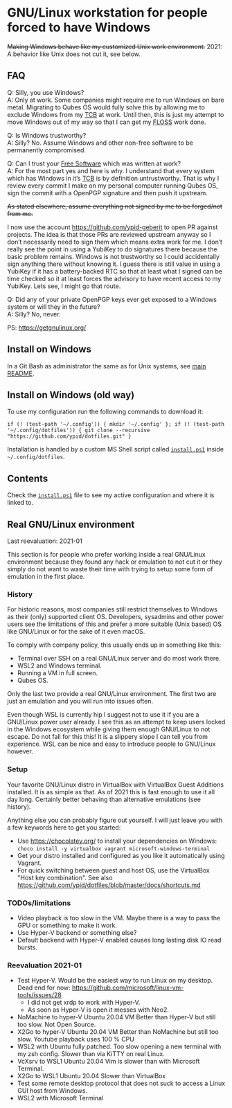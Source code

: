 # GNU/Linux workstation for people forced to have Windows

~~Making Windows behave like my customized Unix work environment.~~
2021: A behavior like Unix does not cut it, see below.

## FAQ

Q: Silly, you use Windows?<br>
A: Only at work. Some companies might require me to run Windows on bare metal.
   Migrating to Qubes OS would fully solve this by allowing me to exclude Windows
   from my [TCB] at work. Until then, this is just my attempt to move Windows out
   of my way so that I can get my [FLOSS] work done.

Q: Is Windows trustworthy?<br>
A: Silly? No. Assume Windows and other non-free software to be permanently compromised.

Q: Can I trust your [Free Software] which was written at work?<br>
A: For the most part yes and here is why. I understand that every system which
   has Windows in it’s [TCB] is by definition untrustworthy. That is why I review
   every commit I make on my personal computer running Qubes OS, sign the commit
   with a OpenPGP signature and then push it upstream.

   ~~As stated elsewhere, assume everything not signed by me to be forged/not from me.~~

   I now use the account https://github.com/ypid-geberit to open PR against projects. The idea is
   that those PRs are reviewed upstream anyway so I don’t necessarily need to
   sign them which means extra work for me.
   I don’t really see the point in using a YubiKey to do signatures there because the
   basic problem remains. Windows is not trustworthy so I could accidentally
   sign anything there without knowing it.
   I guess there is still value in using a YubiKey if it has a battery-backed
   RTC so that at least what I signed can be time checked so it at least forces
   the advisory to have recent access to my YubiKey. Lets see, I might go that
   route.

Q: Did any of your private OpenPGP keys ever get exposed to a Windows system or will they in the future?<br>
A: Silly? No, never.

PS: https://getgnulinux.org/

## Install on Windows

In a Git Bash as administrator the same as for Unix systems, see [main README](/).

## Install on Windows (old way)

To use my configuration run the following commands to download it:

```Shell
if (! (test-path '~/.config')) { mkdir '~/.config' }; if (! (test-path '~/.config/dotfiles')) { git clone --recursive "https://github.com/ypid/dotfiles.git" }
```

Installation is handled by a custom MS Shell script called [`install.ps1`](/install.ps1) inside `~/.config/dotfiles`.

## Contents

Check the [`install.ps1`](/install.ps1) file to see my active configuration and where it is linked to.

[Free Software]: https://fsfe.org/about/basics/freesoftware.html
[FLOSS]: https://en.wikipedia.org/wiki/Free_and_open-source_software
[TCB]: https://en.wikipedia.org/wiki/Trusted_computing_base

## Real GNU/Linux environment

Last reevaluation: 2021-01

This section is for people who prefer working inside a real GNU/Linux
environment because they found any hack or emulation to not cut it or they
simply do not want to waste their time with trying to setup some form of
emulation in the first place.

### History

For historic reasons, most companies still restrict themselves to Windows as
their (only) supported client OS. Developers, sysadmins and other power users
see the limitations of this and prefer a more suitable (Unix based) OS like
GNU/Linux or for the sake of it even macOS.

To comply with company policy, this usually ends up in something like this:

* Terminal over SSH on a real GNU/Linux server and do most work there.
* WSL2 and Windows terminal.
* Running a VM in full screen.
* Qubes OS.

Only the last two provide a real GNU/Linux environment. The first two are just
an emulation and you will run into issues often.

Even though WSL is currently hip I suggest not to use it if you are a GNU/Linux
power user already. I see this as an attempt to keep users locked in the
Windows ecosystem while giving them enough GNU/Linux to not escape. Do not
fall for this this! It is a slippery slope I can tell you from experience. WSL
can be nice and easy to introduce people to GNU/Linux however.

### Setup

Your favorite GNU/Linux distro in VirtualBox with VirtualBox Guest Additions
installed. It is as simple as that. As of 2021 this is fast enough to use it
all day long. Certainly better behaving than alternative emulations (see
history).

Anything else you can probably figure out yourself. I will just leave you with
a few keywords here to get you started:

* Use https://chocolatey.org/ to install your dependencies on Windows: `choco install -y virtualbox vagrant microsoft-windows-terminal`
* Get your distro installed and configured as you like it automatically using Vagrant.
* For quick switching between guest and host OS, use the VirtualBox "Host key combination". See also https://github.com/ypid/dotfiles/blob/master/docs/shortcuts.md

### TODOs/limitations

* Video playback is too slow in the VM. Maybe there is a way to pass the GPU or something to make it work.
* Use Hyper-V backend or something else?
* Default backend with Hyper-V enabled causes long lasting disk IO read bursts.

### Reevaluation 2021-01

* Test Hyper-V. Would be the easiest way to run Linux on my desktop.
  Dead end for now: https://github.com/microsoft/linux-vm-tools/issues/28
  * I did not get xrdp to work with Hyper-V.
  * As soon as Hyper-V is open it messes with Neo2.
* NoMachine to hyper-V Ubuntu 20.04 VM
  Better than Hyper-V but still too slow.
  Not Open Source.
* X2Go to hyper-V Ubuntu 20.04 VM
  Better than NoMachine but still too slow.
  Youtube playback uses 100 % CPU
* WSL2 with Ubuntu fully patched. Too slow opening a new terminal with my zsh config. Slower than via KiTTY on real Linux.
* VcXsrv to WSL1 Ubuntu 20.04
  Vim is slower than with Microsoft Terminal.
* X2Go to WSL1 Ubuntu 20.04
  Slower than VirtualBox
* Test some remote desktop protocol that does not suck to access a Linux GUI host from Windows.
* WSL2 with Microsoft Terminal

